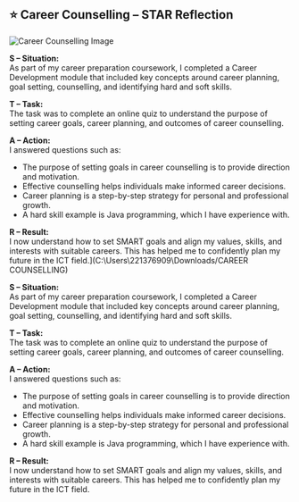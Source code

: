 ## ⭐ Career Counselling – STAR Reflection

![Career Counselling Image](C:\Users\221376909\Pictures\Screenshots\CAREERCOUNSELLING.png)

**S – Situation:**  
As part of my career preparation coursework, I completed a Career Development module that included key concepts around career planning, goal setting, counselling, and identifying hard and soft skills.

**T – Task:**  
The task was to complete an online quiz to understand the purpose of setting career goals, career planning, and outcomes of career counselling.

**A – Action:**  
I answered questions such as:  
- The purpose of setting goals in career counselling is to provide direction and motivation.  
- Effective counselling helps individuals make informed career decisions.  
- Career planning is a step-by-step strategy for personal and professional growth.  
- A hard skill example is Java programming, which I have experience with.

**R – Result:**  
I now understand how to set SMART goals and align my values, skills, and interests with suitable careers. This has helped me to confidently plan my future in the ICT field.](C:\Users\221376909\Downloads/CAREER COUNSELLING)

**S – Situation:**  
As part of my career preparation coursework, I completed a Career Development module that included key concepts around career planning, goal setting, counselling, and identifying hard and soft skills.

**T – Task:**  
The task was to complete an online quiz to understand the purpose of setting career goals, career planning, and outcomes of career counselling.

**A – Action:**  
I answered questions such as:  
- The purpose of setting goals in career counselling is to provide direction and motivation.  
- Effective counselling helps individuals make informed career decisions.  
- Career planning is a step-by-step strategy for personal and professional growth.  
- A hard skill example is Java programming, which I have experience with.

**R – Result:**  
I now understand how to set SMART goals and align my values, skills, and interests with suitable careers. This has helped me to confidently plan my future in the ICT field.

